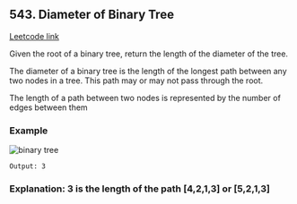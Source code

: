 ## 543. Diameter of Binary Tree
[Leetcode link](https://leetcode.com/problems/diameter-of-binary-tree/)

Given the root of a binary tree, return the length of the diameter of the tree.

The diameter of a binary tree is the length of the longest path between any two nodes in a tree. This path may or may not pass through the root.

The length of a path between two nodes is represented by the number of edges between them

### Example
![binary tree](https://assets.leetcode.com/uploads/2021/03/06/diamtree.jpg)

```Input: root = [1,2,3,4,5]
Output: 3
```

### Explanation: 3 is the length of the path [4,2,1,3] or [5,2,1,3]

